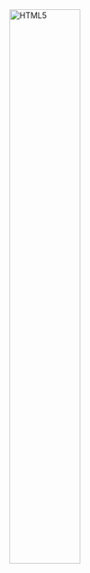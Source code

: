 <img src="https://i1.sndcdn.com/artworks-000335887458-j4m4q3-t500x500.jpg" alt="HTML5" style="width: 50%;">

